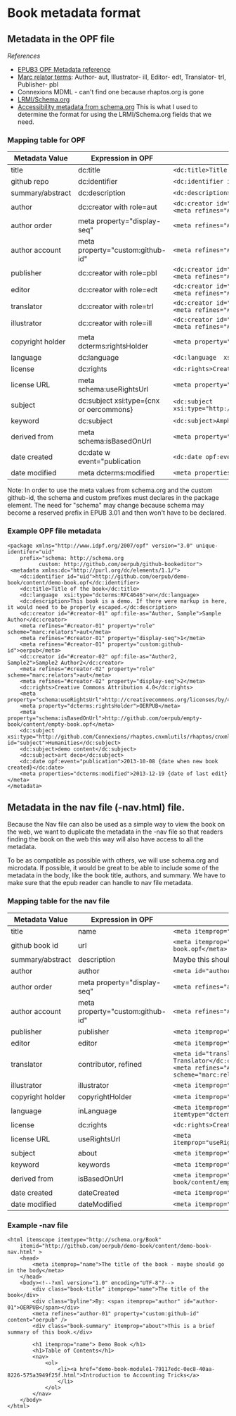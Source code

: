 # Book metadata format

## Metadata in the OPF file

*References*
* [EPUB3 OPF Metadata reference](http://www.idpf.org/epub/30/spec/epub30-publications.html#sec-metadata-elem)
* [Marc relator terms](http://www.loc.gov/marc/relators/relaterm.html): Author- aut, Illustrator- ill, Editor- edt, Translator- trl, Publisher- pbl
* Connexions MDML - can't find one because rhaptos.org is gone
* [LRMI/Schema.org](http://www.lrmi.net/the-specification)
* [Accessibility metadata from schema.org](http://www.idpf.org/accessibility/guidelines/content/meta/schema.org.php) This is what I used to determine the format for using the LRMI/Schema.org fields that we need.

### Mapping table for OPF

Metadata Value | Expression in OPF | Example
----------- | -------------------- | ------------
title       | dc:title             | ```<dc:title>Title of the book</dc:title>```
github repo | dc:identifier        | ```<dc:identifier id="uid">http://github.com/oerpub/demo-book/content/demo-book.opf</dc:identifier> ```
summary/abstract | dc:description | ```<dc:description> *summary/abstract with markup escaped* </dc:description>```
author      | dc:creator with role=aut | ```<dc:creator id="#creator01" opf:file-as="Author, Sample">Sample Author</dc:creator>```<br />```<meta refines="#creator01" property="role" scheme="marc:relators">aut</meta>```
author order | meta property="display-seq" |```<meta refines="#creator01" property="display-seq">1</meta>```
author account | meta property="custom:github-id" | ```<meta refines="#creator01" property="custom:github-id">oerpub</meta>```
publisher | dc:creator with role=pbl | ```<dc:creator id="#creator01" opf:file-as="Publisher, Sample">Sample Publisher</dc:creator>```<br />```<meta refines="#creator01" property="role" scheme="marc:relators">pbl</meta>```
editor      | dc:creator with role=edt | ```<dc:creator id="#creator01" opf:file-as="Author, Sample">Sample Author</dc:creator>```<br />```<meta refines="#creator01" property="role" scheme="marc:relators">edt</meta>```
translator  | dc:creator with role=trl | ```<dc:creator id="#creator01" opf:file-as="Author, Sample">Sample Author</dc:creator>```<br />```<meta refines="#creator01" property="role" scheme="marc:relators">trl</meta>```
illustrator | dc:creator with role=ill | ```<dc:creator id="#creator01" opf:file-as="Author, Sample">Sample Author</dc:creator>```<br />```<meta refines="#creator01" property="role" scheme="marc:relators">ill</meta>```
copyright holder | meta dcterms:rightsHolder | ```<meta property="dcterms:rightsHolder">Mister Owner</meta>```
language	| dc:language | ```<dc:language  xsi:type="dcterms:RFC4646">en</dc:language>```
license		| dc:rights | ```<dc:rights>Creative Commons Attribution 4.0</dc:rights>```
license URL | meta schema:useRightsUrl | ```<meta property="schema:useRightsUrl">http://creativecommons.org/licenses/by/4.0/</meta>```
subject		| dc:subject xsi:type={cnx or oercommons} | ```<dc:subject xsi:type="http://github.com/Connexions/rhaptos.cnxmlutils/rhaptos/cnxmlutils/schema">Humanities</dc:subject>```
keyword		| dc:subject | ```<dc:subject>Amphibians</dc:subject>```
derived from | meta schema:isBasedOnUrl | ```<meta property="schema:isBasedOnUrl">http://github.com/oerpub/empty-book/content/empty-book.opf</meta>```
date created | dc:date w event="publication | ```<dc:date opf:event="publication">2013-10-08 {date when new book created}</dc:date>```
date modified | meta dcterms:modified | ```<meta properties="dcterms:modified">2013-12-19 {date of last edit}</meta>```

Note: In order to use the meta values from schema.org and the custom github-id, the schema and custom prefixes must declares in the package element. The need for "schema" may change because schema may become a reserved prefix in EPUB 3.01 and then won't have to be declared.

### Example OPF file metadata

```
<package xmlns="http://www.idpf.org/2007/opf" version="3.0" unique-identifer="uid"	
	prefix="schema: http://schema.org
          custom: http://github.com/oerpub/github-bookeditor">
 <metadata xmlns:dc="http://purl.org/dc/elements/1.1/">
    <dc:identifier id="uid">http://github.com/oerpub/demo-book/content/demo-book.opf</dc:identifier>
    <dc:title>Title of the book</dc:title>
    <dc:language  xsi:type="dcterms:RFC4646">en</dc:language>
    <dc:description>This book is a demo. If there were markup in here, it would need to be properly escaped.</dc:description>
    <dc:creator id="#creator-01" opf:file-as="Author, Sample">Sample Author</dc:creator>
    <meta refines="#creator-01" property="role" scheme="marc:relators">aut</meta>
	<meta refines="#creator-01" property="display-seq">1</meta>
	<meta refines="#creator-01" property="custom:github-id">oerpub</meta>
	<dc:creator id="#creator-02" opf:file-as="Author2, Sample2">Sample2 Author2</dc:creator>
    <meta refines="#creator-02" property="role" scheme="marc:relators">aut</meta>
	<meta refines="#creator-02" property="display-seq">2</meta>
    <dc:rights>Creative Commons Attribution 4.0</dc:rights>
    <meta property="schema:useRightsUrl">http://creativecommons.org/licenses/by/4.0/</meta>
    <meta property="dcterms:rightsHolder">OERPUB</meta>
    <meta property="schema:isBasedOnUrl">http://github.com/oerpub/empty-book/content/empty-book.opf</meta>
    <dc:subject xsi:type="http://github.com/Connexions/rhaptos.cnxmlutils/rhaptos/cnxmlutils/schema" id="subject">Humanities</dc:subject>
    <dc:subject>demo content</dc:subject>
    <dc:subject>art deco</dc:subject>
    <dc:date opf:event="publication">2013-10-08 {date when new book created}</dc:date>
    <meta properties="dcterms:modified">2013-12-19 {date of last edit}</meta>
</metadata>
```

## Metadata in the nav file \(-nav.html\) file.

Because the Nav file can also be used as a simple way to view the book on the web, we want to duplicate the metadata in the -nav file so that readers finding the book on the web this way will also have access to all the metadata.

To be as compatible as possible with others, we will use schema.org and microdata. If possible, it would be great to be able to include some of the metadata in the body, like the book title, authors, and summary. We have to make sure that the epub reader can handle to nav file metadata. 

### Mapping table for the nav file

Metadata Value | Expression in OPF | Example
----------- | -------------------- | ------------
title       | name            | ```<meta itemprop="name">Title of the book</meta>```
github book id | url       | ```<meta itemprop="url">http://github.com/oerpub/demo-book/content/demo-book.opf</meta> ```
summary/abstract | description | Maybe this should go in the body of the nav file. Need to see what is legal there.
author      | author | ```<meta id="author01" itemprop="author">Sample Author</meta>```
author order | meta property="display-seq" |```<meta refines="author01" property="display-seq">1</meta>```
author account | meta property="custom:github-id" | ```<meta refines="#author01" property="custom:github-id">oerpub</meta>```
publisher      | publisher | ```<meta itemprop="publisher">Sample Publisher</meta>```
editor      | editor | ```<meta itemprop="editor">Sample Editor</meta>```
translator  | contributor, refined | ```<meta id="translator01"itemprop="contributor">Sample Translator</dc:creator>```<br />```<meta refines="#translator01" property="role" scheme="marc:relators">trl</meta>```
illustrator | illustrator | ```<meta itemprop="illustrator">Sample Illustrator</meta>```
copyright holder | copyrightHolder | ```<meta itemprop="copyrightHolder">Mister Owner</meta>```
language	| inLanguage | ```<meta itemprop="inLanguage" content="en"  itemtype="dcterms:RFC4646">English</meta>```
license		| dc:rights | ```<dc:rights>Creative Commons Attribution 4.0</dc:rights>```
license URL | useRightsUrl | ```<meta itemprop="useRightsUrl">http://creativecommons.org/licenses/by/4.0/</meta>```
subject		| about | ```<meta itemprop="about">Humanities</meta>```
keyword		| keywords | ```<meta itemprop="keywords">Amphibians</meta>```
derived from | isBasedOnUrl | ```<meta itemprop="isBasedOnUrl">http://github.com/oerpub/empty-book/content/empty-book.opf</meta>```
date created | dateCreated | ```<meta itemprop="dateCreated">2013-10-08</meta>```
date modified | dateModified | ```<meta itemprop="dateModified">2013-11-15</meta>```

### Example -nav file

```
<html itemscope itemtype="http://schema.org/Book"
	itemid="http://github.com/oerpub/demo-book/content/demo-book-nav.html" >
	<head>
		<meta itemprop="name">The title of the book - maybe should go in the body</meta>
	</head>
	<body><!--?xml version="1.0" encoding="UTF-8"?-->
		<div class="book-title" itemprop="name">The title of the book</div>
		<div class="byline">By: <span itemprop="author" id="author-01">OERPUB</span></div>
		<meta refines="author-01" property="custom:github-id" content="oerpub" />
		<div class="book-summary" itemprop="about">This is a brief summary of this book.</div>

  		<h1 itemprop="name"> Demo Book </h1>
  		<h1>Table of Contents</h1>
		<nav>
			<ol>
				<li><a href="demo-book-module1-79117edc-0ec8-40aa-8226-575a3949f25f.html">Introduction to Accounting Tricks</a>
				</li>
			</ol>
		</nav>
	</body>
</html>
```